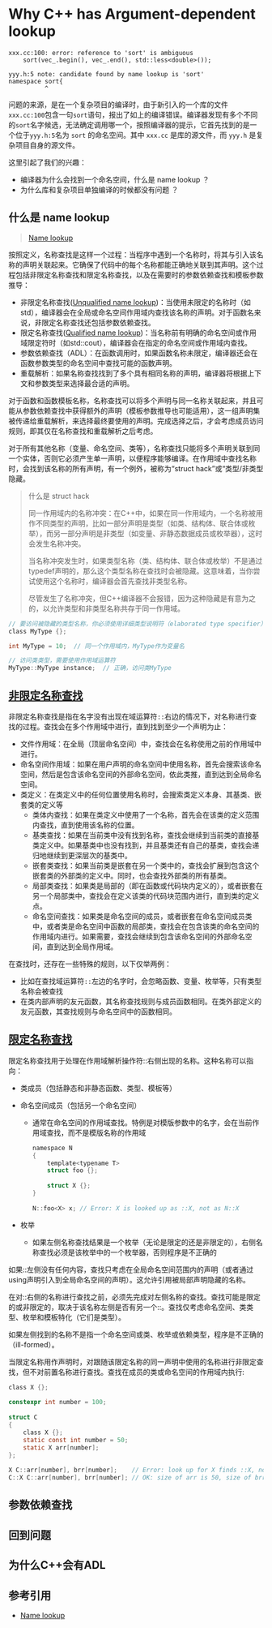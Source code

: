 # Why C++ has Argument-dependent lookup

```shell
xxx.cc:100: error: reference to 'sort' is ambiguous
    sort(vec_.begin(), vec_.end(), std::less<double>());

yyy.h:5 note: candidate found by name lookup is 'sort'
namespace sort{
          ^
```

问题的来源，是在一个复杂项目的编译时，由于新引入的一个库的文件`xxx.cc:100`包含一句`sort`语句，报出了如上的编译错误。编译器发现有多个不同的`sort`名字候选，无法确定调用哪一个，按照编译器的提示，它首先找到的是一个位于`yyy.h:5`名为 `sort` 的命名空间。其中 `xxx.cc` 是库的源文件，而 `yyy.h` 是复杂项目自身的源文件。

这里引起了我们的兴趣：

* 编译器为什么会找到一个命名空间，什么是 name lookup ？
* 为什么库和复杂项目单独编译的时候都没有问题 ？

## 什么是 name lookup

> [Name lookup](https://en.cppreference.com/w/cpp/language/lookup)

按照定义，名称查找是这样一个过程：当程序中遇到一个名称时，将其与引入该名称的声明关联起来。它确保了代码中的每个名称都能正确地关联到其声明。这个过程包括非限定名称查找和限定名称查找，以及在需要时的参数依赖查找和模板参数推导：

* 非限定名称查找([Unqualified name lookup](https://en.cppreference.com/w/cpp/language/unqualified_lookup))：当使用未限定的名称时（如std），编译器会在全局或命名空间作用域内查找该名称的声明。对于函数名来说，非限定名称查找还包括参数依赖查找。
* 限定名称查找([Qualified name lookup](https://en.cppreference.com/w/cpp/language/qualified_lookup))：当名称前有明确的命名空间或作用域限定符时（如std::cout），编译器会在指定的命名空间或作用域内查找。
* 参数依赖查找（ADL）：在函数调用时，如果函数名称未限定，编译器还会在函数参数类型的命名空间中查找可能的函数声明。
* 重载解析：如果名称查找找到了多个具有相同名称的声明，编译器将根据上下文和参数类型来选择最合适的声明。

对于函数和函数模板名称，名称查找可以将多个声明与同一名称关联起来，并且可能从参数依赖查找中获得额外的声明（模板参数推导也可能适用），这一组声明集被传递给重载解析，来选择最终要使用的声明。完成选择之后，才会考虑成员访问规则，即其仅在名称查找和重载解析之后考虑。

对于所有其他名称（变量、命名空间、类等），名称查找只能将多个声明关联到同一个实体，否则它必须产生单一声明，以便程序能够编译。在作用域中查找名称时，会找到该名称的所有声明，有一个例外，被称为“struct hack”或“类型/非类型隐藏。

> 什么是 struct hack
>
> 同一作用域内的名称冲突：在C++中，如果在同一作用域内，一个名称被用作不同类型的声明，比如一部分声明是类型（如类、结构体、联合体或枚举），而另一部分声明是非类型（如变量、非静态数据成员或枚举器），这时会发生名称冲突。
>
> 当名称冲突发生时，如果类型名称（类、结构体、联合体或枚举）不是通过typedef声明的，那么这个类型名称在查找时会被隐藏。这意味着，当你尝试使用这个名称时，编译器会首先查找非类型名称。
>
> 尽管发生了名称冲突，但C++编译器不会报错，因为这种隐藏是有意为之的，以允许类型和非类型名称共存于同一作用域。

```c
// 要访问被隐藏的类型名称，你必须使用详细类型说明符（elaborated type specifier）。这通常涉及到使用作用域运算符::来指定完整的类型名称。例如，如果你有一个名为MyType的类和同名的变量MyType，你可以使用::MyType来指代类类型
class MyType {};

int MyType = 10;  // 同一个作用域内，MyType作为变量名

// 访问类类型，需要使用作用域运算符
MyType::MyType instance;  // 正确，访问类MyType
```

## [非限定名称查找](https://en.cppreference.com/w/cpp/language/unqualified_lookup)

非限定名称查找是指在名字没有出现在域运算符`::`右边的情况下，对名称进行查找的过程。查找会在多个作用域中进行，直到找到至少一个声明为止：

* 文件作用域：在全局（顶层命名空间）中，查找会在名称使用之前的作用域中进行。
* 命名空间作用域：如果在用户声明的命名空间中使用名称，首先会搜索该命名空间，然后是包含该命名空间的外部命名空间，依此类推，直到达到全局命名空间。
* 类定义：在类定义中的任何位置使用名称时，会搜索类定义本身、其基类、嵌套类的定义等
  * 类体内查找：如果在类定义中使用了一个名称，首先会在该类的定义范围内查找，直到使用该名称的位置。
  * 基类查找：如果在当前类中没有找到名称，查找会继续到当前类的直接基类定义中。如果基类中也没有找到，并且基类还有自己的基类，查找会递归地继续到更深层次的基类中。
  * 嵌套类查找：如果当前类是嵌套在另一个类中的，查找会扩展到包含这个嵌套类的外部类的定义中。同时，也会查找外部类的所有基类。
  * 局部类查找：如果类是局部的（即在函数或代码块内定义的），或者嵌套在另一个局部类中，查找会在定义该类的代码块范围内进行，直到类的定义点。
  * 命名空间查找：如果类是命名空间的成员，或者嵌套在命名空间成员类中，或者类是命名空间中函数的局部类，查找会在包含该类的命名空间的作用域内进行。如果需要，查找会继续到包含该命名空间的外部命名空间，直到达到全局作用域。

在查找时，还存在一些特殊的规则，以下仅举两例：

* 比如在查找域运算符`::`左边的名字时，会忽略函数、变量、枚举等，只有类型名称会被查找
* 在类内部声明的友元函数，其名称查找规则与成员函数相同。在类外部定义的友元函数，其查找规则与命名空间中的函数相同。

## [限定名称查找](https://en.cppreference.com/w/cpp/language/qualified_lookup)

限定名称查找用于处理在作用域解析操作符::右侧出现的名称。这种名称可以指向：

* 类成员（包括静态和非静态函数、类型、模板等）
* 命名空间成员（包括另一个命名空间）
  * 通常在命名空间的作用域查找。特例是对模版参数中的名字，会在当前作用域查找，而不是模版名称的作用域

    ```c
    namespace N
    {
        template<typename T>
        struct foo {};
 
        struct X {};
    }
 
    N::foo<X> x; // Error: X is looked up as ::X, not as N::X
    ```

* 枚举
  * 如果左侧名称查找结果是一个枚举（无论是限定的还是非限定的），右侧名称查找必须是该枚举中的一个枚举器，否则程序是不正确的

如果::左侧没有任何内容，查找只考虑在全局命名空间范围内的声明（或者通过using声明引入到全局命名空间的声明）。这允许引用被局部声明隐藏的名称。

在对::右侧的名称进行查找之前，必须先完成对左侧名称的查找。查找可能是限定的或非限定的，取决于该名称左侧是否有另一个::。查找仅考虑命名空间、类类型、枚举和模板特化（它们是类型）。

如果左侧找到的名称不是指一个命名空间或类、枚举或依赖类型，程序是不正确的（ill-formed）。

当限定名称用作声明时，对跟随该限定名称的同一声明中使用的名称进行非限定查找，但不对前置名称进行查找。查找在成员的类或命名空间的作用域内执行:

```c
class X {};
 
constexpr int number = 100;
 
struct C
{
    class X {};
    static const int number = 50;
    static X arr[number];
};
 
X C::arr[number], brr[number];    // Error: look up for X finds ::X, not C::X
C::X C::arr[number], brr[number]; // OK: size of arr is 50, size of brr is 100
```

## 参数依赖查找

## 回到问题

## 为什么C++会有ADL

## 参考引用

- [Name lookup](https://en.cppreference.com/w/cpp/language/lookup)
